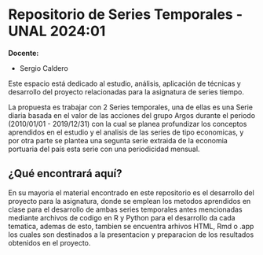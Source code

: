 # Repositorio de Series Temporales - UNAL 2024:01

**Docente:**
- Sergio Caldero

Este espacio está dedicado al estudio, análisis, aplicación de técnicas y desarrollo del proyecto relacionadas para la asignatura de series tiempo. 

La propuesta es trabajar con 2 Series temporales, una de ellas es una Serie diaria basada en el valor de las acciones del grupo Argos durante el periodo (2010/01/01 - 2019/12/31) con la cual se planea profundizar los conceptos aprendidos en el estudio y el analisis de las series de tipo economicas, y por otra parte se plantea una segunta serie extraida de la economia portuaria del país esta serie con una periodicidad mensual. 

## ¿Qué encontrará aquí?

En su mayoria el material encontrado en este repositorio es el desarrollo del proyecto para la asignatura, donde se emplean los metodos aprendidos en clase para el desarrollo de ambas series temporales antes mencionadas mediante archivos de codigo en R y Python para el desarrollo da cada tematica, ademas de esto, tambien se encuentra arhivos HTML, Rmd o .app los cuales son destinados a la presentacion y preparacion de los resultados obtenidos en el proyecto.

